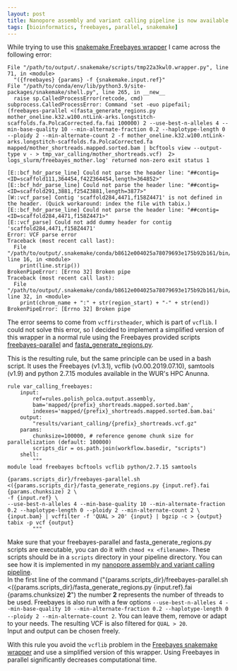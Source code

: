 ```yaml
---
layout: post
title: Nanopore assembly and variant calling pipeline is now available
tags: [bioinformatics, freebayes, parallel, snakemake]
---
```


While trying to use this [snakemake Freebayes wrapper](https://snakemake-wrappers.readthedocs.io/en/stable/wrappers/freebayes.html) I came across the following error:

```
File "/path/to/output/.snakemake/scripts/tmp22a3kwl0.wrapper.py", line 71, in <module>
  "({freebayes} {params} -f {snakemake.input.ref}"
File "/path/to/conda/env/lib/python3.9/site-packages/snakemake/shell.py", line 265, in __new__
  raise sp.CalledProcessError(retcode, cmd)
subprocess.CalledProcessError: Command 'set -euo pipefail;  (freebayes-parallel <(fasta_generate_regions.py mother_oneline.k32.w100.ntLink-arks.longstitch-scaffolds.fa.PolcaCorrected.fa.fai 100000) 2 --use-best-n-alleles 4 --min-base-quality 10 --min-alternate-fraction 0.2 --haplotype-length 0 --ploidy 2 --min-alternate-count 2 -f mother_oneline.k32.w100.ntLink-arks.longstitch-scaffolds.fa.PolcaCorrected.fa mapped/mother_shortreads.mapped.sorted.bam | bcftools view --output-type v - > tmp_var_calling/mother_shortreads.vcf)  2> logs_slurm/freebayes_mother.log' returned non-zero exit status 1
```

```
[E::bcf_hdr_parse_line] Could not parse the header line: "##contig=<ID=scaffold111,364454,f42Z364454,length=364852>"
[E::bcf_hdr_parse_line] Could not parse the header line: "##contig=<ID=scaffold291,3881,f254Z3881,length=3877>"
[W::vcf_parse] Contig 'scaffold284,4471,f158Z4471' is not defined in the header. (Quick workaround: index the file with tabix.)
[E::bcf_hdr_parse_line] Could not parse the header line: "##contig=<ID=scaffold284,4471,f158Z4471>"
[E::vcf_parse] Could not add dummy header for contig 'scaffold284,4471,f158Z4471'
Error: VCF parse error
Traceback (most recent call last):
  File "/path/to/output/.snakemake/conda/b8612e004025a78079693e175b92b161/bin/vcffirstheader", line 16, in <module>
    print(line.strip())
BrokenPipeError: [Errno 32] Broken pipe
Traceback (most recent call last):
  File "/path/to/output/.snakemake/conda/b8612e004025a78079693e175b92b161/bin/fasta_generate_regions.py", line 32, in <module>
    print(chrom_name + ":" + str(region_start) + "-" + str(end))
BrokenPipeError: [Errno 32] Broken pipe
```

The error seems to come from `vcffirstheader`, which is part of `vcflib`. I could not solve this error, so I decided to implement a simplified version of this wrapper in a normal rule using the Freebayes provided scripts [freebayes-parallel](https://github.com/freebayes/freebayes/blob/master/scripts/freebayes-parallel) and [fasta_generate_regions.py](https://github.com/freebayes/freebayes/blob/master/scripts/fasta_generate_regions.py).

This is the resulting rule, but the same principle can be used in a bash script. It uses the Freebayes (v1.3.1), vcflib (v0.00.2019.07.10), samtools (v1.9) and python 2.7.15 modules available in the WUR's HPC Anunna.
```
rule var_calling_freebayes:
    input:
        ref=rules.polish_polca.output.assembly,
        bam='mapped/{prefix}_shortreads.mapped.sorted.bam',
        indexes='mapped/{prefix}_shortreads.mapped.sorted.bam.bai'
    output:
        "results/variant_calling/{prefix}_shortreads.vcf.gz"
    params:
        chunksize=100000, # reference genome chunk size for parallelization (default: 100000)
        scripts_dir = os.path.join(workflow.basedir, "scripts")
    shell:
        """
module load freebayes bcftools vcflib python/2.7.15 samtools

{params.scripts_dir}/freebayes-parallel.sh <({params.scripts_dir}/fasta_generate_regions.py {input.ref}.fai {params.chunksize) 2 \
-f {input.ref} \
--use-best-n-alleles 4 --min-base-quality 10 --min-alternate-fraction 0.2 --haplotype-length 0 --ploidy 2 --min-alternate-count 2 \
{input.bam} | vcffilter -f 'QUAL > 20' {input} | bgzip -c > {output}
tabix -p vcf {output}
        """
```
Make sure that your freebayes-parallel and fasta_generate_regions.py scripts are executable, you can do it with `chmod +x <filename>`. These scripts should be in a `scripts` directory in your pipeline directory. You can see how it is implemented in my [nanopore assembly and variant calling pipeline](https://github.com/CarolinaPB/nanopore-assembly).  
In the first line of the command ("{params.scripts_dir}/freebayes-parallel.sh <({params.scripts_dir}/fasta_generate_regions.py {input.ref}.fai {params.chunksize) **2**") the number **2** represents the number of threads to be used. Freebayes is also run with a few options `--use-best-n-alleles 4 --min-base-quality 10 --min-alternate-fraction 0.2 --haplotype-length 0 --ploidy 2 --min-alternate-count 2`. You can leave them, remove or adapt to your needs. The resulting VCF is also filtered for `QUAL > 20`.  
Input and output can be chosen freely.

With this rule you avoid the `vcflib` problem in the [Freebayes snakemake wrapper](https://snakemake-wrappers.readthedocs.io/en/stable/wrappers/freebayes.html) and use a simplified version of this wrapper. Using Freebayes in parallel significantly decreases computational time.
